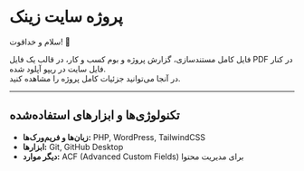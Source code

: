 # پروژه سایت زینک

سلام و خداقوت! 🙌  

فایل کامل مستندسازی، گزارش پروژه و بوم کسب و کار، در قالب یک فایل PDF در کنار فایل سایت در ریپو آپلود شده.  
در آنجا می‌توانید جزئیات کامل پروژه را مشاهده کنید.

---

## تکنولوژی‌ها و ابزارهای استفاده‌شده

- **زبان‌ها و فریم‌ورک‌ها:** PHP, WordPress, TailwindCSS  
- **ابزارها:** Git, GitHub Desktop  
- **دیگر موارد:** ACF (Advanced Custom Fields) برای مدیریت محتوا
